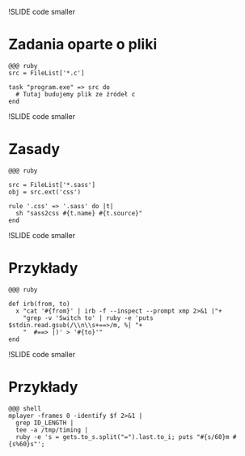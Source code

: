 !SLIDE code smaller
# Zadania oparte o pliki #

    @@@ ruby
    src = FileList['*.c']

    task "program.exe" => src do
      # Tutaj budujemy plik ze źródeł c
    end

!SLIDE code smaller
# Zasady #

    @@@ ruby
 
    src = FileList['*.sass']
    obj = src.ext('css')

    rule '.css' => '.sass' do |t|
      sh "sass2css #{t.name} #{t.source}" 
    end
    
!SLIDE code smaller
# Przykłady #

    @@@ ruby

    def irb(from, to)
      x "cat '#{from}' | irb -f --inspect --prompt xmp 2>&1 |"+
        "grep -v 'Switch to' | ruby -e 'puts $stdin.read.gsub(/\\n\\s+==>/m, %| "+
        "  #==> |)' > '#{to}'"
    end

!SLIDE code smaller
# Przykłady #   

    @@@ shell 
    mplayer -frames 0 -identify $f 2>&1 | 
      grep ID_LENGTH | 
      tee -a /tmp/timing | 
      ruby -e 's = gets.to_s.split("=").last.to_i; puts "#{s/60}m #{s%60}s"';
